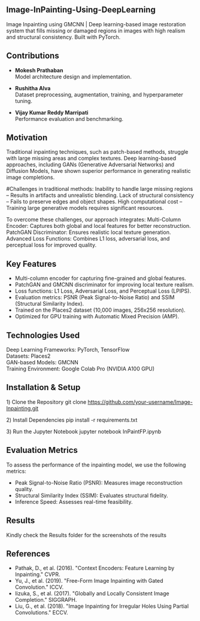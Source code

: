 ## Image-InPainting-Using-DeepLearning
Image Inpainting using GMCNN | Deep learning-based image restoration system that fills missing or damaged regions in images with high realism and structural consistency. Built with PyTorch.

## Contributions

- **Mokesh Prathaban**  
  Model architecture design and implementation.

- **Rushitha Alva**  
  Dataset preprocessing, augmentation, training, and hyperparameter tuning.

- **Vijay Kumar Reddy Marripati**  
  Performance evaluation and benchmarking.
 


## Motivation
Traditional inpainting techniques, such as patch-based methods, struggle with large missing areas and complex textures. Deep learning-based approaches, including GANs (Generative Adversarial Networks) and Diffusion Models, have shown superior performance in generating realistic image completions.

#Challenges in traditional methods:
Inability to handle large missing regions – Results in artifacts and unrealistic blending.
Lack of structural consistency – Fails to preserve edges and object shapes.
High computational cost – Training large generative models requires significant resources.

To overcome these challenges, our approach integrates:
Multi-Column Encoder: Captures both global and local features for better reconstruction.
PatchGAN Discriminator: Ensures realistic local texture generation.
Advanced Loss Functions: Combines L1 loss, adversarial loss, and perceptual loss for improved quality.

## Key Features
- Multi-column encoder for capturing fine-grained and global features.
- PatchGAN and GMCNN discriminator for improving local texture realism.
- Loss functions: L1 Loss, Adversarial Loss, and Perceptual Loss (LPIPS).
- Evaluation metrics: PSNR (Peak Signal-to-Noise Ratio) and SSIM (Structural Similarity Index).
- Trained on the Places2 dataset (10,000 images, 256x256 resolution).
- Optimized for GPU training with Automatic Mixed Precision (AMP).

## Technologies Used
Deep Learning Frameworks: PyTorch, TensorFlow  
Datasets: Places2  
GAN-based Models: GMCNN  
Training Environment: Google Colab Pro (NVIDIA A100 GPU)

## Installation & Setup

1️) Clone the Repository
git clone https://github.com/your-username/Image-Inpainting.git

2️) Install Dependencies
pip install -r requirements.txt

3️) Run the Jupyter Notebook
jupyter notebook InPaintFP.ipynb

## Evaluation Metrics

To assess the performance of the inpainting model, we use the following metrics:
- Peak Signal-to-Noise Ratio (PSNR): Measures image reconstruction quality.
- Structural Similarity Index (SSIM): Evaluates structural fidelity.
- Inference Speed: Assesses real-time feasibility.

## Results
Kindly check the Results folder for the screenshots of the results

## References
- Pathak, D., et al. (2016). "Context Encoders: Feature Learning by Inpainting." CVPR.  
- Yu, J., et al. (2019). "Free-Form Image Inpainting with Gated Convolution." ICCV.  
- Iizuka, S., et al. (2017). "Globally and Locally Consistent Image Completion." SIGGRAPH.  
- Liu, G., et al. (2018). "Image Inpainting for Irregular Holes Using Partial Convolutions." ECCV.

